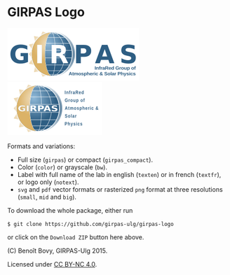 GIRPAS Logo
===========

![girpas_logo](https://github.com/girpas-ulg/girpas-logo/blob/master/girpas_color_texten_mid.png)
![girpas_logo_compact](https://github.com/girpas-ulg/girpas-logo/blob/master/girpas_compact_color_texten_mid.png)


Formats and variations:

- Full size (`girpas`) or compact (`girpas_compact`).
- Color (`color`) or grayscale (`bw`).
- Label with full name of the lab in english (`texten`) or in french (`textfr`),
  or logo only (`notext`).
- `svg` and `pdf` vector formats or rasterized `png` format at three resolutions
  (`small`, `mid` and `big`).


To download the whole package, either run

    $ git clone https://github.com/girpas-ulg/girpas-logo

or click on the `Download ZIP` button here above.


(C) Benoît Bovy, GIRPAS-Ulg 2015.

Licensed under [CC BY-NC 4.0](http://creativecommons.org/licenses/by-nc/4.0/).

